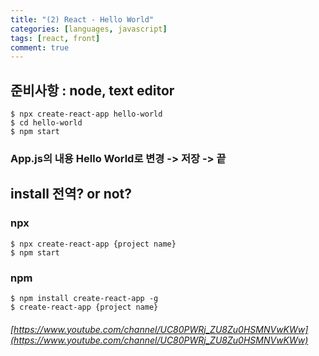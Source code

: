 ```yaml
---
title: "(2) React - Hello World"
categories: [languages, javascript]
tags: [react, front]
comment: true
---
```


## 준비사항 : node, text editor

<pre><code class="language-bash">$ npx create-react-app hello-world
$ cd hello-world
$ npm start
</code></pre>

### App.js의 내용 Hello World로 변경 -> 저장 -> 끝

## install 전역? or not?

### npx

<pre><code class="language-bash">$ npx create-react-app {project name}
$ npm start
</code></pre>


### npm


<pre><code class="language-bash">$ npm install create-react-app -g
$ create-react-app {project name}
</code></pre>


###### [https://www.youtube.com/channel/UC80PWRj_ZU8Zu0HSMNVwKWw](https://www.youtube.com/channel/UC80PWRj_ZU8Zu0HSMNVwKWw)
